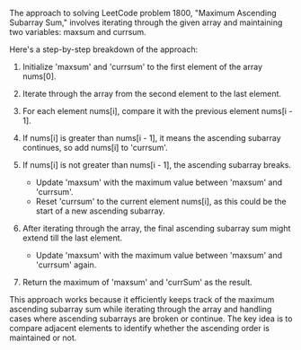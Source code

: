 ​The approach to solving LeetCode problem 1800, "Maximum Ascending Subarray Sum," involves iterating through the given array and maintaining two variables: maxsum and 
currsum. 

Here's a step-by-step breakdown of the approach:

1. Initialize 'maxsum' and 'currsum' to the first element of the array nums[0].

2. Iterate through the array from the second element to the last element.

3. For each element nums[i], compare it with the previous element nums[i - 1].

4. If nums[i] is greater than nums[i - 1], it means the ascending subarray continues, so add nums[i] to 'currsum'.

5. If nums[i] is not greater than nums[i - 1], the ascending subarray breaks.
   - Update 'maxsum' with the maximum value between 'maxsum' and 'currsum'.
   - Reset 'currsum' to the current element nums[i], as this could be the start of a new ascending subarray.

6. After iterating through the array, the final ascending subarray sum might extend till the last element.
   - Update 'maxsum' with the maximum value between 'maxsum' and 'currsum' again.

7. Return the maximum of 'maxsum' and 'currSum' as the result.


This approach works because it efficiently keeps track of the maximum ascending subarray sum while iterating through the array and handling cases where ascending subarrays are broken or continue. The key idea is to compare adjacent elements to identify whether the ascending order is maintained or not.
